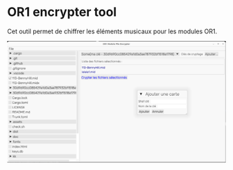 # OR1 encrypter tool

Cet outil permet de chiffrer les éléments musicaux pour les modules OR1.


![](doc/2023-04-16_gui.png)

